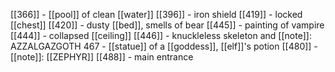 
[[366]] - [[pool]] of clean [[water]]
[[396]] - iron shield
[[419]] - locked [[chest]]
[[420]] - dusty [[bed]], smells of bear
[[445]] - painting of vampire
[[444]] - collapsed [[ceiling]]
[[446]] - knuckleless skeleton and [[note]]: AZZALGAZGOTH
467 - [[statue]] of a [[goddess]], [[elf]]'s potion
[[480]] - [[note]]: [[ZEPHYR]]
[[488]] - main entrance





